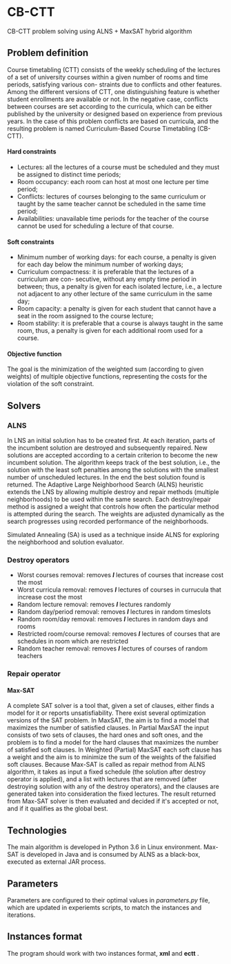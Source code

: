 # CB-CTT
CB-CTT problem solving using ALNS + MaxSAT hybrid algorithm


## Problem definition

Course timetabling (CTT) consists of the weekly scheduling of the lectures of a set of university courses within a given number of rooms and time periods, satisfying various con-
straints due to conflicts and other features. Among the different versions of CTT, one distinguishing feature is whether student enrollments are available or not. In the negative case, conflicts between courses are set according to the curricula, which can be either published by the university or designed based on experience from previous years. In the case of this problem conflicts are based on curricula, and the resulting problem is named Curriculum-Based Course Timetabling (CB-CTT).

#### Hard constraints

- Lectures: all the lectures of a course must be scheduled and they must be assigned
to distinct time periods;
- Room occupancy: each room can host at most one lecture per time period;
- Conflicts: lectures of courses belonging to the same curriculum or taught by the
same teacher cannot be scheduled in the same time period;
- Availabilities: unavailable time periods for the teacher of the course cannot be used
for scheduling a lecture of that course.

#### Soft constraints

- Minimum number of working days: for each course, a penalty is given for each day
below the minimum number of working days;
- Curriculum compactness: it is preferable that the lectures of a curriculum are con-
secutive, without any empty time period in between; thus, a penalty is given for each isolated lecture, i.e., a lecture not adjacent to any other lecture of the same curriculum in the same day;
- Room capacity: a penalty is given for each student that cannot have a seat in the room assigned to the course lecture;
- Room stability: it is preferable that a course is always taught in the same room, thus, a penalty is given for each additional room used for a course.

#### Objective function

The goal is the minimization of the weighted sum (according to given weights) of multiple objective functions, representing the costs for the violation of the soft constraint.

## Solvers

### ALNS

In LNS an initial solution has to be created first. At each iteration, parts of the incumbent solution are destroyed and subsequently repaired. New solutions are accepted according to a certain criterion to become the new incumbent solution. The algorithm keeps track of the best solution, i.e., the solution with the least soft penalties among the solutions with the smallest
number of unscheduled lectures. In the end the best solution found is returned. The Adaptive Large Neighborhood Search (ALNS) heuristic extends the LNS by allowing multiple destroy and repair methods (multiple neighborhoods) to be used within the same search. Each destroy/repair method is assigned a weight that controls how often the particular method is attempted during the search. The weights are adjusted dynamically as the search progresses using recorded performance of the neighborhoods.

Simulated Annealing (SA) is used as a technique inside ALNS for exploring the neighborhood and solution evaluator.

### Destroy operators

- Worst courses removal: removes <b><i>l</i></b> lectures of courses that increase cost the most
- Worst curricula removal: removes <b><i>l</i></b> lectures of courses in currucula that increase cost the most
- Random lecture removal: removes <b><i>l</i></b> lectures randomly
- Random day/period removal: removes <b><i>l</i></b> lectures in random timeslots
- Random room/day removal: removes <b><i>l</i></b> lectures in random days and rooms
- Restricted room/course removal: removes <b><i>l</i></b> lectures of courses that are schedules in room which are restricted
- Random teacher removal: removes <b><i>l</i></b> lectures of courses of random teachers

### Repair operator

#### Max-SAT

A complete SAT solver is a tool that, given a set of clauses, either finds a model for it or reports unsatisfiability.
There exist several optimization versions of the SAT problem. In MaxSAT, the aim is to find a model that maximizes the number of satisfied clauses. In Partial MaxSAT the input consists of two sets of clauses, the hard ones and soft ones, and the problem is to find a model for the hard clauses that maximizes the number of satisfied soft clauses. In Weighted (Partial) MaxSAT each soft clause has a weight and the aim is to minimize the sum of the weights of the falsified soft clauses.
Because Max-SAT is called as repair method from ALNS algorithm, it takes as input a fixed schedule (the solution after destroy operator is applied), and a list with lectures that are removed (after destroying solution with any of the destroy operators), and the clauses are generated taken into consideration the fixed lectures.
The result returned from Max-SAT solver is then evaluated and decided if it's accepted or not, and if it qualifies as the global best.

## Technologies

The main algorithm is developed in Python 3.6 in Linux environment. 
Max-SAT is developed in Java and is consumed by ALNS as a black-box, executed as external JAR process.

## Parameters

Parameters are configured to their optimal values in <i>parameters.py</i> file, which are updated in experiemts scripts, to match the instances and iterations.

## Instances format

The program should work with two instances format, <b>xml</b> and <b>ectt</b> .
